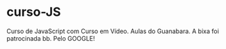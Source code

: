 # curso-JS
Curso de JavaScript com Curso em Vídeo. Aulas do Guanabara. A bixa foi patrocinada bb. Pelo GOOGLE!
